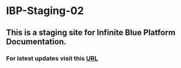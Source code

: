# IBP-Staging-02
## This is a staging site for Infinite Blue Platform Documentation.
### For latest updates visit this [URL](Welcome.htm)
